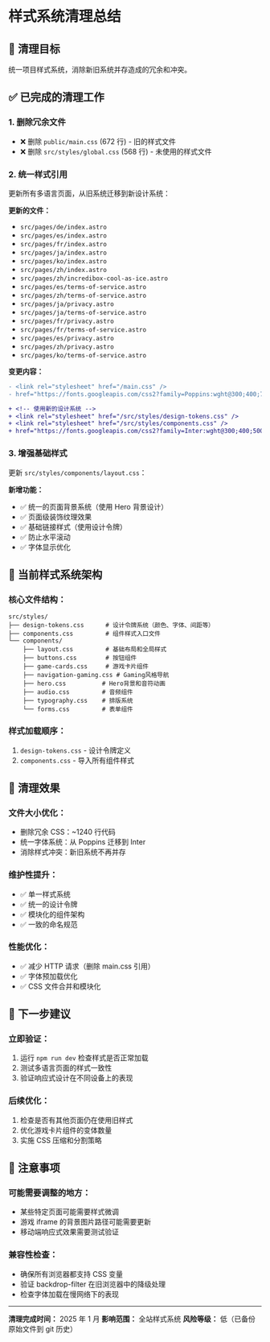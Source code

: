 # 样式系统清理总结

## 🎯 清理目标

统一项目样式系统，消除新旧系统并存造成的冗余和冲突。

## ✅ 已完成的清理工作

### 1. **删除冗余文件**

- ❌ 删除 `public/main.css` (672 行) - 旧的样式文件
- ❌ 删除 `src/styles/global.css` (568 行) - 未使用的样式文件

### 2. **统一样式引用**

更新所有多语言页面，从旧系统迁移到新设计系统：

**更新的文件：**

- `src/pages/de/index.astro`
- `src/pages/es/index.astro`
- `src/pages/fr/index.astro`
- `src/pages/ja/index.astro`
- `src/pages/ko/index.astro`
- `src/pages/zh/index.astro`
- `src/pages/zh/incredibox-cool-as-ice.astro`
- `src/pages/es/terms-of-service.astro`
- `src/pages/zh/terms-of-service.astro`
- `src/pages/ja/privacy.astro`
- `src/pages/ja/terms-of-service.astro`
- `src/pages/fr/privacy.astro`
- `src/pages/fr/terms-of-service.astro`
- `src/pages/es/privacy.astro`
- `src/pages/zh/privacy.astro`
- `src/pages/ko/terms-of-service.astro`

**变更内容：**

```diff
- <link rel="stylesheet" href="/main.css" />
- href="https://fonts.googleapis.com/css2?family=Poppins:wght@300;400;700&display=swap"

+ <!-- 使用新的设计系统 -->
+ <link rel="stylesheet" href="/src/styles/design-tokens.css" />
+ <link rel="stylesheet" href="/src/styles/components.css" />
+ href="https://fonts.googleapis.com/css2?family=Inter:wght@300;400;500;600;700&display=swap"
```

### 3. **增强基础样式**

更新 `src/styles/components/layout.css`：

**新增功能：**

- ✅ 统一的页面背景系统（使用 Hero 背景设计）
- ✅ 页面级装饰纹理效果
- ✅ 基础链接样式（使用设计令牌）
- ✅ 防止水平滚动
- ✅ 字体显示优化

## 🎨 当前样式系统架构

### **核心文件结构：**

```
src/styles/
├── design-tokens.css      # 设计令牌系统（颜色、字体、间距等）
├── components.css         # 组件样式入口文件
└── components/
    ├── layout.css         # 基础布局和全局样式
    ├── buttons.css        # 按钮组件
    ├── game-cards.css     # 游戏卡片组件
    ├── navigation-gaming.css # Gaming风格导航
    ├── hero.css          # Hero背景和音符动画
    ├── audio.css         # 音频组件
    ├── typography.css    # 排版系统
    └── forms.css         # 表单组件
```

### **样式加载顺序：**

1. `design-tokens.css` - 设计令牌定义
2. `components.css` - 导入所有组件样式

## 🚀 清理效果

### **文件大小优化：**

- 删除冗余 CSS：~1240 行代码
- 统一字体系统：从 Poppins 迁移到 Inter
- 消除样式冲突：新旧系统不再并存

### **维护性提升：**

- ✅ 单一样式系统
- ✅ 统一的设计令牌
- ✅ 模块化的组件架构
- ✅ 一致的命名规范

### **性能优化：**

- ✅ 减少 HTTP 请求（删除 main.css 引用）
- ✅ 字体预加载优化
- ✅ CSS 文件合并和模块化

## 🎯 下一步建议

### **立即验证：**

1. 运行 `npm run dev` 检查样式是否正常加载
2. 测试多语言页面的样式一致性
3. 验证响应式设计在不同设备上的表现

### **后续优化：**

1. 检查是否有其他页面仍在使用旧样式
2. 优化游戏卡片组件的变体数量
3. 实施 CSS 压缩和分割策略

## 📝 注意事项

### **可能需要调整的地方：**

- 某些特定页面可能需要样式微调
- 游戏 iframe 的背景图片路径可能需要更新
- 移动端响应式效果需要测试验证

### **兼容性检查：**

- 确保所有浏览器都支持 CSS 变量
- 验证 backdrop-filter 在旧浏览器中的降级处理
- 检查字体加载在慢网络下的表现

---

**清理完成时间：** 2025 年 1 月
**影响范围：** 全站样式系统
**风险等级：** 低（已备份原始文件到 git 历史）
